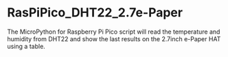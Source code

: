 # RasPiPico_DHT22_2.7e-Paper
The MicroPython for Raspberry Pi Pico  script will read the temperature and humidity from DHT22 and show the last results on the 2.7inch e-Paper HAT using a table.
